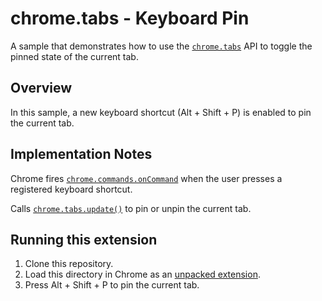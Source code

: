 # chrome.tabs - Keyboard Pin

A sample that demonstrates how to use the [`chrome.tabs`](https://developer.chrome.com/docs/extensions/reference/tabs/) API to toggle the pinned state of the current tab.

## Overview

In this sample, a new keyboard shortcut (Alt + Shift + P) is enabled to pin the current tab.

## Implementation Notes

Chrome fires [`chrome.commands.onCommand`](https://developer.chrome.com/docs/extensions/reference/commands/#event-onCommand) when the user presses a registered keyboard shortcut.

Calls [`chrome.tabs.update()`](https://developer.chrome.com/docs/extensions/reference/tabs/#method-update) to pin or unpin the current tab.

## Running this extension

1. Clone this repository.
2. Load this directory in Chrome as an [unpacked extension](https://developer.chrome.com/docs/extensions/mv3/getstarted/development-basics/#load-unpacked).
3. Press Alt + Shift + P to pin the current tab.
